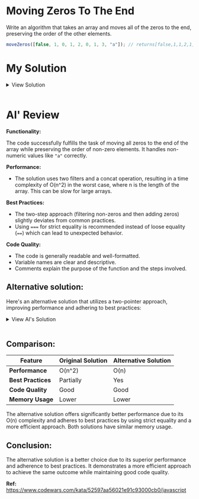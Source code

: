 # Moving Zeros To The End

Write an algorithm that takes an array and moves all of the zeros to the end, preserving the order of the other elements.

```javascript
moveZeros([false, 1, 0, 1, 2, 0, 1, 3, "a"]); // returns[false,1,1,2,1,3,"a",0,0]
```

# My Solution

<details>
<summary>View Solution</summary>

```javascript
function moveZeros(arr = []) {
  let zerosArr = [];
  return arr
    .filter((item) => {
      if (item === 0) {
        zerosArr.push(0);
      } else {
        return item !== 0;
      }
    })
    .concat(zerosArr);
}
```

</details>
<br >

# AI' Review

**Functionality:**

The code successfully fulfills the task of moving all zeros to the end of the array while preserving the order of non-zero elements. It handles non-numeric values like `"a"` correctly.

**Performance:**

- The solution uses two filters and a concat operation, resulting in a time complexity of O(n^2) in the worst case, where n is the length of the array. This can be slow for large arrays.

**Best Practices:**

- The two-step approach (filtering non-zeros and then adding zeros) slightly deviates from common practices.
- Using `===` for strict equality is recommended instead of loose equality (`==`) which can lead to unexpected behavior.

**Code Quality:**

- The code is generally readable and well-formatted.
- Variable names are clear and descriptive.
- Comments explain the purpose of the function and the steps involved.

## Alternative solution:

Here's an alternative solution that utilizes a two-pointer approach, improving performance and adhering to best practices:

<details>
<summary>View AI's Solution</summary>

```javascript
function moveZeros(arr = []) {
  // Initialize pointers
  let nonZeroIndex = 0;

  // Iterate through the array
  for (let i = 0; i < arr.length; i++) {
    // Check if current element is non-zero
    if (arr[i] !== 0) {
      // If yes, swap it with element at nonZeroIndex and increment nonZeroIndex
      [arr[i], arr[nonZeroIndex]] = [arr[nonZeroIndex], arr[i]];
      nonZeroIndex++;
    }
  }

  // SWAPPING LOGIC
  /**
   * [0, 1, 2, 0, 3]
   * i=0, nz=0; no swap => [0, 1, ....]
   * i=1, nz=0; [1(index), 0(index)] = [0(index), 1(index)] => [1, 0]
   *
   *  Put the value of the index 1 in the index of 0. i.e:  1 => index O
   *  Put the value of the index 0 in the index of 1. i.e:  0 => index 1
   *
   * Updated array: [1, 0, 2, 0, 3]
   * i=2, nz=1; [2(index), 1(index)] = [1(index), 2(index)] => [1, 2, 0]
   *
   *  Put the value of the index 2 in the index of 1. i.e:  2 => index 1
   *  Put the value of the index 1 in the index of 2. i.e:  0 => index 2
   *
   * Updated array: [1, 2, 0, 0, 3]
   * i=3, nz=2; no swap
   *
   * Updated array: [1, 2, 0, 0, 3]
   * i=4, nz=2; [3(index), 2(index)] = [2(index), 3(index)] => [0, 0]
   *
   *  Put the value of the index 3 in the index of 2. i.e:  0 => index 2
   *  Put the value of the index 2 in the index of 3. i.e:  0 => index 3
   *
   *  .......
   */

  // Return the modified array
  return arr;
}

console.log(moveZeros([false, 1, 0, 1, 2, 0, 1, 3, "a"]));
```

</details>
<br >

## Comparison:

| Feature            | Original Solution | Alternative Solution |
| ------------------ | ----------------- | -------------------- |
| **Performance**    | O(n^2)            | O(n)                 |
| **Best Practices** | Partially         | Yes                  |
| **Code Quality**   | Good              | Good                 |
| **Memory Usage**   | Lower             | Lower                |

The alternative solution offers significantly better performance due to its O(n) complexity and adheres to best practices by using strict equality and a more efficient approach. Both solutions have similar memory usage.

## Conclusion:

The alternative solution is a better choice due to its superior performance and adherence to best practices. It demonstrates a more efficient approach to achieve the same outcome while maintaining good code quality.

**Ref:** https://www.codewars.com/kata/52597aa56021e91c93000cb0/javascript
